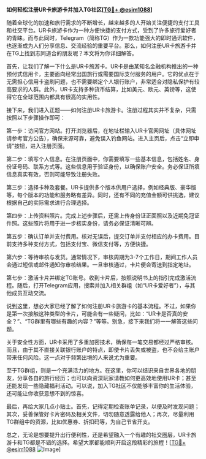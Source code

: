 **如何轻松注册UR卡旅游卡并加入TG社区[[TG💪+ @esim1088](https://t.me/s/esim1088)]**

随着全球化的加速和旅行需求的不断增长，越来越多的人开始关注便捷的支付工具和社交平台。UR卡旅游卡作为一种方便快捷的支付方式，受到了许多旅行爱好者的青睐。而与此同时，Telegram（简称TG）作为一款功能强大的即时通讯软件，也逐渐成为人们分享信息、交流经验的重要平台。那么，如何注册UR卡旅游卡并在TG上找到志同道合的朋友呢？本文将为你详细解答。

首先，让我们了解一下什么是UR卡旅游卡。UR卡是由某知名金融机构推出的一种预付式信用卡，主要面向经常出国旅行或需要国际支付服务的用户。它的优点在于无需担心信用卡盗刷问题，也不需要绑定个人银行账户，非常适合对隐私保护有较高要求的人群。此外，UR卡支持多种货币结算，比如美元、欧元、英镑等，这使得它在全球范围内都具有很高的实用性。

接下来，我们进入正题——如何注册UR卡旅游卡。注册过程其实并不复杂，只需按照以下步骤操作即可：

第一步：访问官方网站。打开浏览器后，在地址栏输入UR卡官网网址（具体网址请参考官方公告），确保来源可靠，避免误入钓鱼网站。进入主页后，点击“立即申请”按钮，进入注册页面。

第二步：填写个人信息。在注册页面中，你需要填写一些基本信息，包括姓名、身份证号码、联系方式等。这些信息用于验证身份，以确保账户安全。务必保证所填信息真实有效，否则可能导致注册失败。

第三步：选择卡种及套餐。UR卡提供多个版本供用户选择，例如经典版、豪华版等，每个版本的功能和服务略有差异。同时，还有不同的充值金额可供挑选，建议根据自己的实际需求进行合理选择。

第四步：上传资料照片。完成上述步骤后，还需上传身份证正面照以及近期免冠证件照。这些照片将用于进一步核实身份，请务必保证清晰可辨。

第五步：确认订单并支付费用。核对无误后，提交订单并支付相应的办卡费用。目前支持多种支付方式，包括支付宝、微信支付等，方便快捷。

第六步：等待审核与发货。通常情况下，审核周期为3-7个工作日，期间工作人员会通过短信或邮件通知你审核结果。一旦审核通过，卡片便会寄送到指定地址。

第七步：激活卡片并绑定TG账号。收到卡片后，按照说明书上的指引完成激活流程。随后，打开Telegram应用，搜索并加入相关群组（如“UR卡爱好者”），与其他成员互动交流。

说到这里，想必大家已经了解了如何注册UR卡旅游卡的基本流程。不过，如果你是第一次接触这种类型的卡片，可能会有一些疑问，比如：“UR卡是否真的安全？”、“TG群里有哪些有趣的内容？”等等。别急，接下来我们将一一解答这些问题。

关于安全性方面，UR卡采用了多重加密技术，确保每一笔交易都经过严格审核。而且，由于其不直接关联银行账户的特点，即使卡片丢失或被盗，也不会给主账户带来任何风险。这一点对于频繁出境的人来说尤为重要。

至于TG群组，则是一个充满活力的地方。在这里，你可以结识来自世界各地的朋友，分享各自的旅行经历；也可以向资深玩家请教如何更高效地使用UR卡；甚至还能发现一些隐藏福利活动。可以说，加入TG社区不仅能够丰富你的生活体验，还可能让你收获意想不到的惊喜。

最后，再给大家几点小贴士。首先，记得定期检查账单记录，以便及时发现问题；其次，妥善保管好卡片密码及相关文件，切勿随意透露给他人；再次，尽量利用TG群组中的资源，比如优惠券、折扣码等，为自己节省开支。

总之，无论是想要提升出行便利性，还是希望融入一个有趣的社交圈层，UR卡旅游卡和TG都是不错的选择。希望大家都能顺利开启这段精彩的旅程！[[TG💪+ @esim1088](https://t.me/s/esim1088) ![Image](https://i.postimg.cc/4NQfJmqS/Snipaste-2025-05-13-00-14-12.png)]